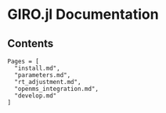 # GIRO.jl Documentation

## Contents

```@contents
Pages = [
  "install.md",
  "parameters.md",
  "rt_adjustment.md",
  "openms_integration.md",
  "develop.md"
]
```
